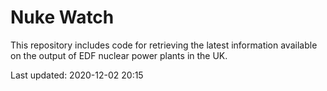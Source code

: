 # Nuke Watch

This repository includes code for retrieving the latest information available on the output of EDF nuclear power plants in the UK.

Last updated: 2020-12-02 20:15